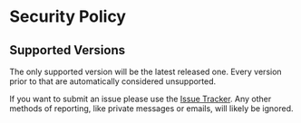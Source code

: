 # Security Policy

## Supported Versions

The only supported version will be the latest released one. Every version prior to that are automatically considered unsupported.

If you want to submit an issue please use the [Issue Tracker](https://github.com/JimiIT92/UniverseGuardAPI7/issues).
Any other methods of reporting, like private messages or emails, will likely be ignored.
